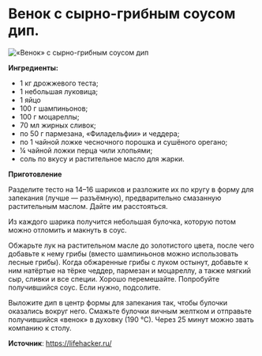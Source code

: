 # Венок с сырно-грибным соусом дип.

![«Венок» с сырно-грибным соусом дип](/images/Kulinar/Salad/venok_sir.jpg '«Венок» с сырно-грибным соусом дип')

**Ингредиенты:**

- 1 кг дрожжевого теста;
- 1 небольшая луковица;
- 1 яйцо
- 100 г шампиньонов;
- 100 г моцареллы;
- 70 мл жирных сливок;
- по 50 г пармезана, «Филадельфии» и чеддера;
- по 1 чайной ложке чесночного порошка и сушёного орегано;
- ¼ чайной ложки перца чили хлопьями;
- соль по вкусу и растительное масло для жарки.

**Приготовление**

Разделите тесто на 14–16 шариков и разложите их по кругу в форму для запекания (лучше — разъёмную), предварительно смазанную растительным маслом. Дайте им расстояться.

Из каждого шарика получится небольшая булочка, которую потом можно отломить и макнуть в соус.

Обжарьте лук на растительном масле до золотистого цвета, после чего добавьте к нему грибы (вместо шампиньонов можно использовать лесные грибы). Когда обжаренные грибы с луком остынут, добавьте к ним натёртые на тёрке чеддер, пармезан и моцареллу, а также мягкий сыр, сливки и все специи. Хорошо перемешайте. Попробуйте получившийся соус. Если нужно, подсолите.

Выложите дип в центр формы для запекания так, чтобы булочки оказались вокруг него. Смажьте булочки яичным желтком и отправьте получившийся «венок» в духовку (190 °С). Через 25 минут можно звать компанию к столу.

**Источник**: https://lifehacker.ru/
